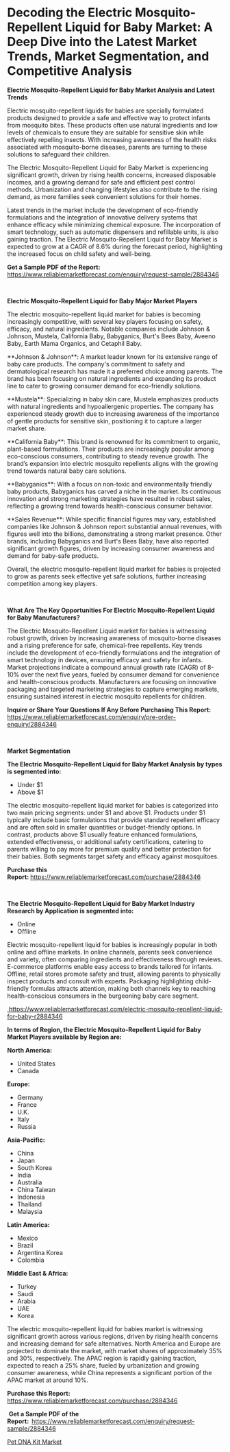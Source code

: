 <p><h1>Decoding the Electric Mosquito-Repellent Liquid for Baby Market: A Deep Dive into the Latest Market Trends, Market Segmentation, and Competitive Analysis</h1></p><p><strong>Electric Mosquito-Repellent Liquid for Baby Market Analysis and Latest Trends</strong></p>
<p><p>Electric mosquito-repellent liquids for babies are specially formulated products designed to provide a safe and effective way to protect infants from mosquito bites. These products often use natural ingredients and low levels of chemicals to ensure they are suitable for sensitive skin while effectively repelling insects. With increasing awareness of the health risks associated with mosquito-borne diseases, parents are turning to these solutions to safeguard their children.</p><p>The Electric Mosquito-Repellent Liquid for Baby Market is experiencing significant growth, driven by rising health concerns, increased disposable incomes, and a growing demand for safe and efficient pest control methods. Urbanization and changing lifestyles also contribute to the rising demand, as more families seek convenient solutions for their homes. </p><p>Latest trends in the market include the development of eco-friendly formulations and the integration of innovative delivery systems that enhance efficacy while minimizing chemical exposure. The incorporation of smart technology, such as automatic dispensers and refillable units, is also gaining traction. The Electric Mosquito-Repellent Liquid for Baby Market is expected to grow at a CAGR of 8.6% during the forecast period, highlighting the increased focus on child safety and well-being.</p></p>
<p><strong>Get a Sample PDF of the Report:&nbsp;</strong> <a href="https://www.reliablemarketforecast.com/enquiry/request-sample/2884346?utm_campaign=3022&utm_medium=2&utm_source=Github&utm_content=ia&utm_term=13032025&utm_id=electric-mosquito-repellent-liquid-for-baby">https://www.reliablemarketforecast.com/enquiry/request-sample/2884346</a></p>
<p>&nbsp;</p>
<p><strong>Electric Mosquito-Repellent Liquid for Baby Major Market Players</strong></p>
<p><p>The electric mosquito-repellent liquid market for babies is becoming increasingly competitive, with several key players focusing on safety, efficacy, and natural ingredients. Notable companies include Johnson & Johnson, Mustela, California Baby, Babyganics, Burt's Bees Baby, Aveeno Baby, Earth Mama Organics, and Cetaphil Baby.</p><p>**Johnson & Johnson**: A market leader known for its extensive range of baby care products. The company's commitment to safety and dermatological research has made it a preferred choice among parents. The brand has been focusing on natural ingredients and expanding its product line to cater to growing consumer demand for eco-friendly solutions.</p><p>**Mustela**: Specializing in baby skin care, Mustela emphasizes products with natural ingredients and hypoallergenic properties. The company has experienced steady growth due to increasing awareness of the importance of gentle products for sensitive skin, positioning it to capture a larger market share.</p><p>**California Baby**: This brand is renowned for its commitment to organic, plant-based formulations. Their products are increasingly popular among eco-conscious consumers, contributing to steady revenue growth. The brand’s expansion into electric mosquito repellents aligns with the growing trend towards natural baby care solutions.</p><p>**Babyganics**: With a focus on non-toxic and environmentally friendly baby products, Babyganics has carved a niche in the market. Its continuous innovation and strong marketing strategies have resulted in robust sales, reflecting a growing trend towards health-conscious consumer behavior.</p><p>**Sales Revenue**: While specific financial figures may vary, established companies like Johnson & Johnson report substantial annual revenues, with figures well into the billions, demonstrating a strong market presence. Other brands, including Babyganics and Burt's Bees Baby, have also reported significant growth figures, driven by increasing consumer awareness and demand for baby-safe products.</p><p>Overall, the electric mosquito-repellent liquid market for babies is projected to grow as parents seek effective yet safe solutions, further increasing competition among key players.</p></p>
<p>&nbsp;</p>
<p><strong>What Are The Key Opportunities For Electric Mosquito-Repellent Liquid for Baby Manufacturers?</strong></p>
<p><p>The Electric Mosquito-Repellent Liquid market for babies is witnessing robust growth, driven by increasing awareness of mosquito-borne diseases and a rising preference for safe, chemical-free repellents. Key trends include the development of eco-friendly formulations and the integration of smart technology in devices, ensuring efficacy and safety for infants. Market projections indicate a compound annual growth rate (CAGR) of 8-10% over the next five years, fueled by consumer demand for convenience and health-conscious products. Manufacturers are focusing on innovative packaging and targeted marketing strategies to capture emerging markets, ensuring sustained interest in electric mosquito repellents for children.</p></p>
<p><strong>Inquire or Share Your Questions If Any Before Purchasing This Report:</strong> <a href="https://www.reliablemarketforecast.com/enquiry/pre-order-enquiry/2884346?utm_campaign=3022&utm_medium=2&utm_source=Github&utm_content=ia&utm_term=13032025&utm_id=electric-mosquito-repellent-liquid-for-baby">https://www.reliablemarketforecast.com/enquiry/pre-order-enquiry/2884346</a></p>
<p>&nbsp;</p>
<p><strong>Market Segmentation</strong></p>
<p><strong>The Electric Mosquito-Repellent Liquid for Baby Market Analysis by types is segmented into:</strong></p>
<p><ul><li>Under $1</li><li>Above $1</li></ul></p>
<p><p>The electric mosquito-repellent liquid market for babies is categorized into two main pricing segments: under $1 and above $1. Products under $1 typically include basic formulations that provide standard repellent efficacy and are often sold in smaller quantities or budget-friendly options. In contrast, products above $1 usually feature enhanced formulations, extended effectiveness, or additional safety certifications, catering to parents willing to pay more for premium quality and better protection for their babies. Both segments target safety and efficacy against mosquitoes.</p></p>
<p><strong>Purchase this Report:&nbsp;</strong><a href="https://www.reliablemarketforecast.com/purchase/2884346?utm_campaign=3022&utm_medium=2&utm_source=Github&utm_content=ia&utm_term=13032025&utm_id=electric-mosquito-repellent-liquid-for-baby">https://www.reliablemarketforecast.com/purchase/2884346</a></p>
<p>&nbsp;</p>
<p><strong>The Electric Mosquito-Repellent Liquid for Baby Market Industry Research by Application is segmented into:</strong></p>
<p><ul><li>Online</li><li>Offline</li></ul></p>
<p><p>Electric mosquito-repellent liquid for babies is increasingly popular in both online and offline markets. In online channels, parents seek convenience and variety, often comparing ingredients and effectiveness through reviews. E-commerce platforms enable easy access to brands tailored for infants. Offline, retail stores promote safety and trust, allowing parents to physically inspect products and consult with experts. Packaging highlighting child-friendly formulas attracts attention, making both channels key to reaching health-conscious consumers in the burgeoning baby care segment.</p></p>
<p><a href="https://www.reliablemarketforecast.com/electric-mosquito-repellent-liquid-for-baby-r2884346?utm_campaign=3022&utm_medium=2&utm_source=Github&utm_content=ia&utm_term=13032025&utm_id=electric-mosquito-repellent-liquid-for-baby">&nbsp;https://www.reliablemarketforecast.com/electric-mosquito-repellent-liquid-for-baby-r2884346</a></p>
<p><strong>In terms of Region, the Electric Mosquito-Repellent Liquid for Baby Market Players available by Region are:</strong></p>
<p>
    <p> <strong> North America: </strong>
        <ul>
            <li>United States</li>
            <li>Canada</li>
        </ul>
        </p> 
    <p> <strong> Europe: </strong>
        <ul>
            <li>Germany</li>
            <li>France</li>
            <li>U.K.</li>
            <li>Italy</li>
            <li>Russia</li>
        </ul>
        </p> 
    <p> <strong> Asia-Pacific: </strong>
        <ul>
            <li>China</li>
            <li>Japan</li>
            <li>South Korea</li>
            <li>India</li>
            <li>Australia</li>
            <li>China Taiwan</li>
            <li>Indonesia</li>
            <li>Thailand</li>
            <li>Malaysia</li>
        </ul>
        </p> 
    <p> <strong> Latin America: </strong>
        <ul>
            <li>Mexico</li>
            <li>Brazil</li>
            <li>Argentina Korea</li>
            <li>Colombia</li>
        </ul>
        </p> 
    <p> <strong> Middle East & Africa: </strong>
        <ul>
            <li>Turkey</li>
            <li>Saudi</li>
            <li>Arabia</li>
            <li>UAE</li>
            <li>Korea</li>
        </ul>
    </p>
    </p>
<p><p>The electric mosquito-repellent liquid for babies market is witnessing significant growth across various regions, driven by rising health concerns and increasing demand for safe alternatives. North America and Europe are projected to dominate the market, with market shares of approximately 35% and 30%, respectively. The APAC region is rapidly gaining traction, expected to reach a 25% share, fueled by urbanization and growing consumer awareness, while China represents a significant portion of the APAC market at around 10%.</p></p>
<p><strong>Purchase this Report: </strong><a href="https://www.reliablemarketforecast.com/purchase/2884346?utm_campaign=3022&utm_medium=2&utm_source=Github&utm_content=ia&utm_term=13032025&utm_id=electric-mosquito-repellent-liquid-for-baby">https://www.reliablemarketforecast.com/purchase/2884346</a></p>
<p>&nbsp;<strong>Get a Sample PDF of the Report:&nbsp;&nbsp;</strong><a href="https://www.reliablemarketforecast.com/enquiry/request-sample/2884346?utm_campaign=3022&utm_medium=2&utm_source=Github&utm_content=ia&utm_term=13032025&utm_id=electric-mosquito-repellent-liquid-for-baby">https://www.reliablemarketforecast.com/enquiry/request-sample/2884346</a></p>
<p><strong></strong></p>
<p><p><a href="https://github.com/vilolakoreni/Market-Research-Report-List-1/blob/main/pet-dna-kit-market.md?utm_campaign=3022&utm_medium=2&utm_source=Github&utm_content=ia&utm_term=13032025&utm_id=electric-mosquito-repellent-liquid-for-baby">Pet DNA Kit Market</a></p></p>